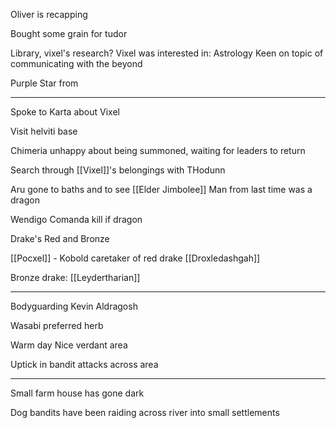 Oliver is recapping

Bought some grain for tudor



Library, vixel's research?
Vixel was interested in: 
	Astrology
		Keen on topic of communicating with the beyond


Purple Star from 



<hr>


Spoke to Karta about Vixel


Visit helviti base

Chimeria unhappy about being summoned, waiting for leaders to return

Search through [[Vixel]]'s belongings with THodunn

Aru gone to baths and to see [[Elder Jimbolee]]
Man from last time was a dragon

Wendigo Comanda kill if dragon

Drake's Red and Bronze

[[Pocxel]] - Kobold caretaker of red drake [[Droxledashgah]]

Bronze drake: [[Leydertharian]]

<hr>

Bodyguarding Kevin Aldragosh

Wasabi preferred herb

Warm day
Nice verdant area

Uptick in bandit attacks across area

<hr>


Small farm house has gone dark

Dog bandits have been raiding across river into small settlements














